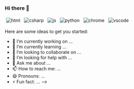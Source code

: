 ### Hi there 👋

<!--
**RobertDalyCode/RobertDalyCode** is a ✨ _special_ ✨ repository because its `README.md` (this file) appears on your GitHub profile.

<p align="center">
  <!-- For more icons please follow  https://github.com/MikeCodesDotNET/ColoredBadges -->
  <img src="https://raw.githubusercontent.com/RobertDalyCode/coloredbadges/master/svg/dev/languages/html.svg" alt="html" style="vertical-align:top; margin:4px">    
  <img src="https://raw.githubusercontent.com/RobertDalyCode/coloredbadges/master/svg/dev/languages/csharp.svg" alt="csharp" style="vertical-align:top; margin:4px">
  <img src="https://raw.githubusercontent.com/RobertDalyCode/coloredbadges/master/svg/dev/languages/js.svg" alt="js" style="vertical-align:top; margin:4px">
  <img src="https://raw.githubusercontent.com/RobertDalyCode/coloredbadges/master/svg/dev/languages/python.svg" alt="python" style="vertical-align:top; margin:4px">
  <img src="https://raw.githubusercontent.com/RobertDalyCode/coloredbadges/master/svg/dev/misc/chrome.svg" alt="chrome" style="vertical-align:top; margin:4px">
  <img src="https://raw.githubusercontent.com/RobertDalyCode/coloredbadges/master/svg/dev/tools/visualstudio_code.svg" alt="vscode" style="vertical-align:top; margin:4px">
</p>

Here are some ideas to get you started:

- 🔭 I’m currently working on ...
- 🌱 I’m currently learning ...
- 👯 I’m looking to collaborate on ...
- 🤔 I’m looking for help with ...
- 💬 Ask me about ...
- 📫 How to reach me: ...
- 😄 Pronouns: ...
- ⚡ Fun fact: ...
-->
